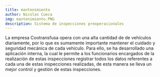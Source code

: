 ```yaml
---
title: mantenimiento
author: Nicolas Cueca
img: mantenimiento.PNG
description: Sistema de inspecciones preoperacionales
---
```


La empresa Cootransfusa opera con una alta cantidad de de vehículos diariamente, por lo que es sumamente importante mantener el cuidado y seguridad mecánica de cada vehículo. Para ello, se ha desarrollado una aplicación interna, la cual le permite a los funcionarios encargados de la realización de estas inspecciones registrar todos los datos referentes a cada una de estas inspecciones realizadas, de esta manera se lleva un mejor control y gestión de estas inspecciones. 